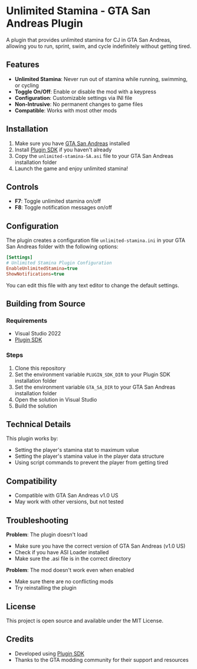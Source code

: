 # Unlimited Stamina - GTA San Andreas Plugin

A plugin that provides unlimited stamina for CJ in GTA San Andreas, allowing you to run, sprint, swim, and cycle indefinitely without getting tired.

## Features

- **Unlimited Stamina**: Never run out of stamina while running, swimming, or cycling
- **Toggle On/Off**: Enable or disable the mod with a keypress
- **Configuration**: Customizable settings via INI file
- **Non-Intrusive**: No permanent changes to game files
- **Compatible**: Works with most other mods

## Installation

1. Make sure you have [GTA San Andreas](https://store.steampowered.com/app/12120/Grand_Theft_Auto_San_Andreas/) installed
2. Install [Plugin SDK](https://github.com/DK22Pac/plugin-sdk) if you haven't already
3. Copy the `unlimited-stamina-SA.asi` file to your GTA San Andreas installation folder
4. Launch the game and enjoy unlimited stamina!

## Controls

- **F7**: Toggle unlimited stamina on/off
- **F8**: Toggle notification messages on/off

## Configuration

The plugin creates a configuration file `unlimited-stamina.ini` in your GTA San Andreas folder with the following options:

```ini
[Settings]
# Unlimited Stamina Plugin Configuration
EnableUnlimitedStamina=true
ShowNotifications=true
```

You can edit this file with any text editor to change the default settings.

## Building from Source

### Requirements

- Visual Studio 2022
- [Plugin SDK](https://github.com/DK22Pac/plugin-sdk)

### Steps

1. Clone this repository
2. Set the environment variable `PLUGIN_SDK_DIR` to your Plugin SDK installation folder
3. Set the environment variable `GTA_SA_DIR` to your GTA San Andreas installation folder
4. Open the solution in Visual Studio
5. Build the solution

## Technical Details

This plugin works by:
- Setting the player's stamina stat to maximum value
- Setting the player's stamina value in the player data structure
- Using script commands to prevent the player from getting tired

## Compatibility

- Compatible with GTA San Andreas v1.0 US
- May work with other versions, but not tested

## Troubleshooting

**Problem**: The plugin doesn't load
- Make sure you have the correct version of GTA San Andreas (v1.0 US)
- Check if you have ASI Loader installed
- Make sure the .asi file is in the correct directory

**Problem**: The mod doesn't work even when enabled
- Make sure there are no conflicting mods
- Try reinstalling the plugin

## License

This project is open source and available under the MIT License.

## Credits

- Developed using [Plugin SDK](https://github.com/DK22Pac/plugin-sdk)
- Thanks to the GTA modding community for their support and resources 